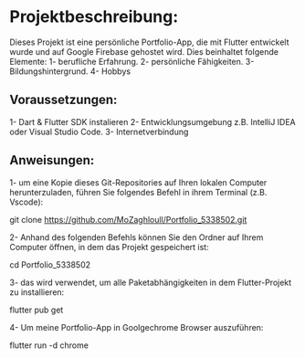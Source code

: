 # Projektbeschreibung: 
Dieses Projekt ist eine persönliche Portfolio-App, die mit Flutter entwickelt wurde und auf Google Firebase gehostet wird. Dies beinhaltet folgende Elemente: 
1- berufliche Erfahrung. 
2- persönliche Fähigkeiten. 
3- Bildungshintergrund. 
4- Hobbys


## Voraussetzungen: 

1- Dart & Flutter SDK instalieren
2- Entwicklungsumgebung z.B. IntelliJ IDEA oder Visual Studio Code.
3- Internetverbindung 

## Anweisungen: 

1- um eine Kopie dieses Git-Repositories auf Ihren lokalen Computer herunterzuladen, führen Sie folgendes Befehl in ihrem Terminal (z.B. Vscode): 

git clone https://github.com/MoZaghloull/Portfolio_5338502.git


2- Anhand des folgenden Befehls können Sie den Ordner auf Ihrem Computer öffnen, in dem das Projekt gespeichert ist: 

cd Portfolio_5338502


3- das wird verwendet, um alle Paketabhängigkeiten in dem Flutter-Projekt zu installieren:

flutter pub get

4- Um meine Portfolio-App in Goolgechrome Browser auszuführen: 

flutter run -d chrome
